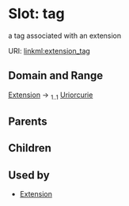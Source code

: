 
# Slot: tag


a tag associated with an extension

URI: [linkml:extension_tag](https://w3id.org/linkml/extension_tag)


## Domain and Range

[Extension](Extension.md) &#8594;  <sub>1..1</sub> [Uriorcurie](types/Uriorcurie.md)

## Parents


## Children


## Used by

 * [Extension](Extension.md)
